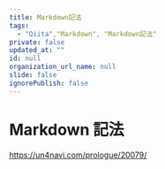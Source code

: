 ```yaml
---
title: Markdown記法
tags:
  - "Qiita","Markdown", "Markdown記法"
private: false
updated_at: ""
id: null
organization_url_name: null
slide: false
ignorePublish: false
---
```


# Markdown 記法

https://un4navi.com/prologue/20079/

